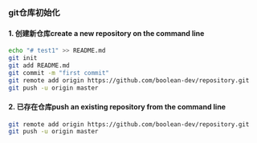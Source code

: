 ### git仓库初始化

#### 1. 创建新仓库create a new repository on the command line

```sh
echo "# test1" >> README.md
git init
git add README.md
git commit -m "first commit"
git remote add origin https://github.com/boolean-dev/repository.git
git push -u origin master
```

#### 2. 已存在仓库push an existing repository from the command line

```sh
git remote add origin https://github.com/boolean-dev/repository.git
git push -u origin master
```

